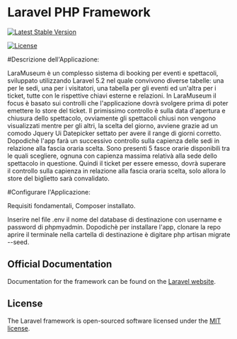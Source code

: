 # Laravel PHP Framework


[![Latest Stable Version](https://poser.pugx.org/laravel/framework/v/stable.svg)](https://packagist.org/packages/laravel/framework)

[![License](https://poser.pugx.org/laravel/framework/license.svg)](https://packagist.org/packages/laravel/framework)

#Descrizione dell'Applicazione:

LaraMuseum è un complesso sistema di booking per eventi e spettacoli, sviluppato utilizzando Laravel 5.2 nel quale convivono diverse tabelle: una per le sedi, una per i visitatori, una tabella per gli eventi ed un'altra per i ticket, tutte con le rispettive chiavi esterne e relazioni. In LaraMuseum il focus è basato sui controlli che l'applicazione dovrà svolgere prima di poter emettere lo store del ticket. Il primissimo controllo è sulla data d'apertura e chiusura dello spettacolo, ovviamente gli spettacoli chiusi non vengono visualizzati mentre per gli altri, la scelta del giorno, avviene grazie ad un comodo Jquery Ui Datepicker settato per avere il range di giorni corretto. Dopodichè l'app farà un successivo controllo sulla capienza delle sedi in relazione alla fascia oraria scelta. Sono presenti 5 fasce orarie disponibili tra le quali scegliere, ognuna con capienza massima relativà alla sede dello spettacolo in questione. Quindi il ticket per essere emesso, dovrà superare il controllo sulla capienza in relazione alla fascia oraria scelta, solo allora lo store del biglietto sarà convalidato.

#Configurare l'Applicazione:

Requisiti fondamentali, Composer installato.


Inserire nel file .env il nome del database di destinazione con username e password di phpmyadmin.
Dopodichè per installare l'app, clonare la repo aprire il terminale nella cartella di destinazione è digitare php artisan migrate --seed.

## Official Documentation

Documentation for the framework can be found on the [Laravel website](http://laravel.com/docs).

## License

The Laravel framework is open-sourced software licensed under the [MIT license](http://opensource.org/licenses/MIT).
